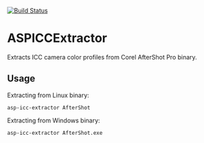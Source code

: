 [![Build Status](https://travis-ci.org/asalamon74/aspiccextractor.svg?branch=master)](https://travis-ci.org/asalamon74/aspiccextractor)

# ASPICCExtractor

Extracts ICC camera color profiles from Corel AfterShot Pro binary.

## Usage

Extracting from Linux binary:

`asp-icc-extractor AfterShot`

Extracting from Windows binary:

`asp-icc-extractor AfterShot.exe`
